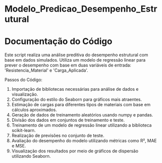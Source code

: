 # Modelo_Predicao_Desempenho_Estrutural
# Documentação do Código


Este script realiza uma análise preditiva do desempenho estrutural com base em dados simulados.
Utiliza um modelo de regressão linear para prever o desempenho com base em duas variáveis de entrada:
'Resistencia_Material' e 'Carga_Aplicada'.

Passos do Código:
1. Importação de bibliotecas necessárias para análise de dados e visualização.
2. Configuração do estilo do Seaborn para gráficos mais atraentes.
3. Estimação de cargas para diferentes tipos de materiais com base em cálculos aproximados.
4. Geração de dados de treinamento aleatórios usando numpy e pandas.
5. Divisão dos dados em conjuntos de treinamento e teste.
6. Treinamento de um modelo de regressão linear utilizando a biblioteca scikit-learn.
7. Realização de previsões no conjunto de teste.
8. Avaliação do desempenho do modelo utilizando métricas como R², MAE e MSE.
9. Visualização dos resultados por meio de gráficos de dispersão utilizando Seaborn.

